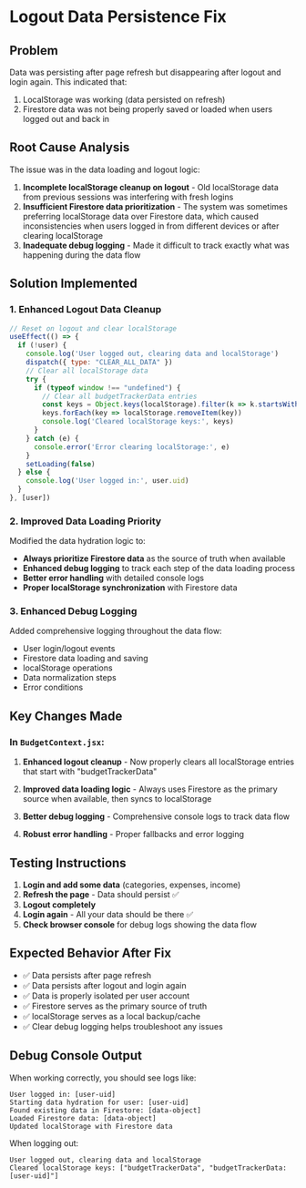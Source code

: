 # Logout Data Persistence Fix

## Problem
Data was persisting after page refresh but disappearing after logout and login again. This indicated that:
1. LocalStorage was working (data persisted on refresh)
2. Firestore data was not being properly saved or loaded when users logged out and back in

## Root Cause Analysis
The issue was in the data loading and logout logic:

1. **Incomplete localStorage cleanup on logout** - Old localStorage data from previous sessions was interfering with fresh logins
2. **Insufficient Firestore data prioritization** - The system was sometimes preferring localStorage data over Firestore data, which caused inconsistencies when users logged in from different devices or after clearing localStorage
3. **Inadequate debug logging** - Made it difficult to track exactly what was happening during the data flow

## Solution Implemented

### 1. Enhanced Logout Data Cleanup
```javascript
// Reset on logout and clear localStorage
useEffect(() => {
  if (!user) {
    console.log('User logged out, clearing data and localStorage')
    dispatch({ type: "CLEAR_ALL_DATA" })
    // Clear all localStorage data
    try {
      if (typeof window !== "undefined") {
        // Clear all budgetTrackerData entries
        const keys = Object.keys(localStorage).filter(k => k.startsWith("budgetTrackerData"))
        keys.forEach(key => localStorage.removeItem(key))
        console.log('Cleared localStorage keys:', keys)
      }
    } catch (e) {
      console.error('Error clearing localStorage:', e)
    }
    setLoading(false)
  } else {
    console.log('User logged in:', user.uid)
  }
}, [user])
```

### 2. Improved Data Loading Priority
Modified the data hydration logic to:
- **Always prioritize Firestore data** as the source of truth when available
- **Enhanced debug logging** to track each step of the data loading process
- **Better error handling** with detailed console logs
- **Proper localStorage synchronization** with Firestore data

### 3. Enhanced Debug Logging
Added comprehensive logging throughout the data flow:
- User login/logout events
- Firestore data loading and saving
- localStorage operations
- Data normalization steps
- Error conditions

## Key Changes Made

### In `BudgetContext.jsx`:

1. **Enhanced logout cleanup** - Now properly clears all localStorage entries that start with "budgetTrackerData"

2. **Improved data loading logic** - Always uses Firestore as the primary source when available, then syncs to localStorage

3. **Better debug logging** - Comprehensive console logs to track data flow

4. **Robust error handling** - Proper fallbacks and error logging

## Testing Instructions

1. **Login and add some data** (categories, expenses, income)
2. **Refresh the page** - Data should persist ✅
3. **Logout completely**
4. **Login again** - All your data should be there ✅
5. **Check browser console** for debug logs showing the data flow

## Expected Behavior After Fix

- ✅ Data persists after page refresh
- ✅ Data persists after logout and login again
- ✅ Data is properly isolated per user account
- ✅ Firestore serves as the primary source of truth
- ✅ localStorage serves as a local backup/cache
- ✅ Clear debug logging helps troubleshoot any issues

## Debug Console Output

When working correctly, you should see logs like:
```
User logged in: [user-uid]
Starting data hydration for user: [user-uid]
Found existing data in Firestore: [data-object]
Loaded Firestore data: [data-object]
Updated localStorage with Firestore data
```

When logging out:
```
User logged out, clearing data and localStorage
Cleared localStorage keys: ["budgetTrackerData", "budgetTrackerData:[user-uid]"]
```